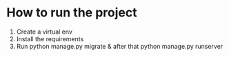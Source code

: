 # How to run the project
1. Create a virtual env
2. Install the requirements
3. Run python manage.py migrate & after that python manage.py runserver
